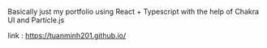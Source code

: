 Basically just my portfolio using React + Typescript with the help of Chakra UI and Particle.js 

link : https://tuanminh201.github.io/
